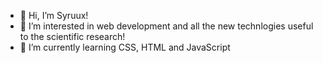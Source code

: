 - 👋 Hi, I’m Syruux!
- 👀 I’m interested in web development and all the new technlogies useful to the scientific research!
- 🌱 I’m currently learning CSS, HTML and JavaScript


<!---
syruux/syruux is a ✨ special ✨ repository because its `README.md` (this file) appears on your GitHub profile.
You can click the Preview link to take a look at your changes.
--->
